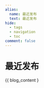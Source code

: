 ```yaml
---
alias: 
  name: 最近发布
  text: 最近发布
hide:
  - tags
  - navigation
  - toc
comment: false
---
```


# 最近发布

{{ blog_content }
